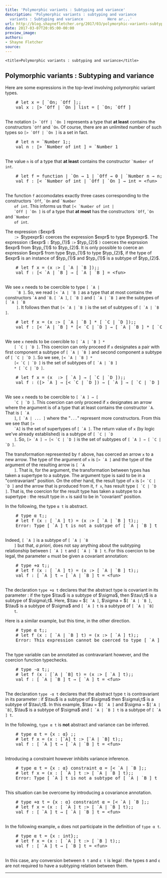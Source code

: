 ```yaml
---
title: 'Polymorphic variants : Subtyping and variance'
description: 'Polymorphic variants : subtyping and variance            Polymorphic
  variants : Subtyping and variance           Here ar...'
url: http://blog.shaynefletcher.org/2017/03/polymorphic-variants-subtyping-and.html
date: 2017-03-07T20:05:00-00:00
preview_image:
authors:
- Shayne Fletcher
source:
---
```


<!DOCTYPE html PUBLIC "-//W3C//DTD HTML 4.01//EN" "http://www.w3.org/TR/html4/strict.dtd"><html><head>
     
    
    <title>Polymorphic variants : subtyping and variance</title>
  </head>
  <body>
    <h2>Polymorphic variants : Subtyping and variance</h2>
    <p>
    Here are some expressions in the top-level involving polymorphic
    variant types.
    </p><pre>    # let x = [ `On; `Off ];;
    val x : [&gt; `Off | `On ] list = [ `On; `Off ]
    </pre>
    The notation <code>[&gt; `Off | `On ]</code> represents a type
    that <b>at least</b> contains the constructors <code>`Off</code>
    and <code>`On</code>. Of course, there are an unlimited number of
    such types so <code>[&gt; `Off | `On ]</code> is a set in fact.
    <p></p>
    <p>
    </p><pre>    # let n = `Number 1;;
    val n : [&gt; `Number of int ] = `Number 1
    </pre>
    The value <code>n</code> is of a type that <b>at least</b>
    contains the constructor <code>`Number of int</code>.
    <p></p>
    <p>
    </p><pre>    # let f = function | `On → 1 | `Off → 0 | `Number n → n;;
    val f : [&lt; `Number of int | `Off | `On ] → int = &lt;fun&gt;
    </pre>
    The function <code>f</code> accomodates exactly three cases
    corresponding to the
    constructors <code>`Off</code>, <code>`On</code> and <code>`Number
    of int</code>. This informs us that <code>[&lt; `Number of int |
    `Off | `On ]</code> is of a type that <b>at most</b> has the
    constructors <code>`Off</code>, <code>`On</code> and <code>`Number
    of int</code>.
    <p></p>
    <p>
    The expression <code>(</code>$expr$<code>
    :&gt; </code>$typexpr$<code>)</code> coerces the expression $expr$ to
    type $typexpr$. The expression <code>(</code>$expr$ <code>:</code>
    $typ_{1}$ <code>:&gt;</code> $typ_{2}$ <code>)</code> coerces the
    exprssion $expr$ from $typ_{1}$ to $typ_{2}$. It is only possible
    to coerce an expression $expr$ from type $typ_{1}$ to type
    $typ_{2}$, if the type of $expr$ is an instance of $typ_{1}$ and
    $typ_{1}$ is a subtype of $typ_{2}$.
    </p>
    <p>
    </p><pre>    # let f x = (x :&gt; [ `A | `B ]);;
    val f : [&lt; `A | `B ] → [ `A | `B ] = &lt;fun&gt;
    </pre>
    We see <code>x</code> needs to be coercible to type <code>[ `A |
     `B ]</code>. So, we read <code>[&lt; `A | `B ]</code> as a type
     that at most contains the constructors <code>`A</code>
     and <code>`B</code>. <code>[ `A ]</code>, <code>[ `B ]</code>
     and <code>[ `A | `B ]</code> are the subtypes of <code>[ `A | `B
     ]</code>. It follows then that <code>[&lt; `A | `B ]</code> is
     the set of subtypes of <code>[ `A | `B ]</code>.
    <p></p>
    <p>
    </p><pre>    # let f x = (x :&gt; [ `A | `B ] * [ `C | `D ]);;
    val f : [&lt; `A | `B ] * [&lt; `C | `D ] → [ `A | `B ] * [ `C | `D ] = &lt;fun&gt;
    </pre>
    We see <code>x</code> needs to be coercible to <code>[ `A | `B ] *
    [ `C | `D ]</code>. This coercion can only proceed
    if <code>x</code> designates a pair with first component a subtype
    of <code>[ `A | `B ]</code> and second component a subtype
    of <code>[ `C | `D ]</code>. So we see, <code>[&lt; `A | `B ] *
    [&lt; `C | `D ]</code> is the set of subtypes of <code>[ `A | `B ]
    * [ `C | `D ]</code>.
    <p></p>
    <p>
    </p><pre>    # let f x = (x  :&gt; [ `A ] → [ `C | `D ]);;
    val f : ([&gt; `A ] → [&lt; `C | `D ]) → [ `A ] → [ `C | `D ] = &lt;fun&gt;
    </pre>
    We see <code>x</code> needs to be coercible to <code>[ `A ] → [
    `C | `D ]</code>. This coercion can only proceed if <code>x</code>
    designates an arrow where the argument is of a type that at least
    contains the constructor <code>`A</code>. That is <code>[ `A
    ]</code>, <code>[ `A | ... ]</code> where the "<code>...</code>"
    represent more constructors. From this we see that <code>[&gt;
    `A]</code> is the set of supertypes of <code>[ `A ]</code>. The
    return value of <code>x</code> (by logic we've already
    established) is a subtype of <code>[ `C | `D
    ]</code>. So, <code>[&gt; `A ] → [&lt; `C | `D ]</code> is the
    set of subtypes of <code>[ `A ] → [ `C | `D ]</code>.
    <p></p>
    <p>The transformation represented by <code>f</code> above, has
    coerced an arrow <code>x</code> to a new arrow. The type of the
    argument of <code>x</code> is <code>[&gt; `A ]</code> and the
    type of the argument of the resulting arrow is <code>[ `A
    ]</code>. That is, for the argument, the transformation between
    types has taken a supertype to a subtype. The argument type is
    said to be in a "contravariant" position. On the other hand, the
    result type of <code>x</code> is <code>[&lt; `C | `D ]</code> and
    the arrow that is produced from it, <code>f x</code>, has result
    type <code>[ `C | `D ]</code>. That is, the coercion for the
    result type has taken a subtype to a supertype : the result type
    in <code>x</code> is said to be in "covariant" position.
    </p>
    <p>
    In the following, the type <code>α t</code> is abstract.
    </p><pre>    # type α t;;
    # let f (x : [ `A ] t) = (x :&gt; [ `A | `B ] t);;
    Error: Type [ `A ] t is not a subtype of [ `A | `B ] t 
    </pre>
    Indeed, <code>[ `A ]</code> is a subtype of <code>[ `A | `B
    ]</code> but that, <i>a priori</i>, does not say anything about
    the subtyping relationship between <code>[ `A ] t</code>
    and <code>[ `A | `B ] t</code>. For this coercion to be legal, the
    parameter <code>α</code> must be given a covariant
    annotation:
    <pre>    # type +α t;;
    # let f (x : [ `A ] t) = (x :&gt; [ `A | `B ] t);;
    val f : [ `A ] t → [ `A | `B ] t = &lt;fun&gt;
    </pre>
    The declaration <code>type +α t</code> declares that the
    abstract type is covariant in its parameter : if the type $\tau$
    is a subtype of $\sigma$, then $\tau\;t$ is a subtype of
    $\sigma\;t$. Here, $\tau = $<code>[ `A ]</code>, $\sigma =
    $<code>[ `A | `B ]</code>, $\tau$ is a subtype of $\sigma$
    and <code>[ `A ] t</code> is a subtype of <code>[ `A | `B]
    t</code>.
    <p></p>
    <p>
    Here is a similar example, but this time, in the other direction.
    </p><pre>    # type α t;;
    # let f (x : [ `A | `B ] t) = (x :&gt; [ `A ] t);;
    Error: This expression cannot be coerced to type [ `A ] t
    </pre>
    The type variable can be annotated as contravariant however, and
    the coercion function typechecks.
    <pre>    # type -α t;;
    # let f (x : [`A | `B] t) = (x :&gt; [ `A ] t);;
    val f : [ `A | `B ] t → [ `A ] t = &lt;fun&gt;
    </pre>
    The declaration <code>type -α t</code> declares that the abstract
    type <code>t</code> is contravariant in its parameter : if $\tau$
    is a subtype of $\sigma$ then $\sigma\;t$ is a subtype of
    $\tau\;t$. In this example, $\tau = $<code>[ `A ]</code> and
    $\sigma = $<code>[`A | `B]</code>, $\tau$ is a subtype of $\sigma$
    and
    <code>[ `A | `B ] t</code> is a subtype of <code>[ `A ] t</code>.
    <p></p>
    <p>
    In the following, <code>type α t</code> is <b>not</b>
    abstract and variance can be inferred.
    </p><pre>    # type α t = {x : α} ;;
    # let f x = (x : [`A] t :&gt; [`A | `B] t);;
    val f : [ `A ] t → [ `A | `B ] t = &lt;fun&gt;
    </pre>
    Introducing a constraint however inhibits variance inference.
    <pre>    # type α t = {x : α} constraint α = [&lt; `A | `B ];;
    # let f x = (x : [ `A ] t :&gt; [ `A | `B ] t);;
    Error: Type [ `A ] t is not a subtype of [ `A | `B ] t 
    </pre>
    This situation can be overcome by introducing a covariance
    annotation.
    <pre>    # type +α t = {x : α} constraint α = [&lt; `A | `B ];;
    # let f x = (x : [ `A ] t :&gt; [ `A | `B ] t);;
    val f : [ `A ] t → [ `A | `B ] t = &lt;fun&gt;
    </pre>
    In the following example, <code>α</code> does not
    participate in the definition of <code>type α t</code>.
    <pre>    # type α t = {x : int};;
    # let f x = (x : [ `A ] t :&gt; [ `B ] t);;
    val f : [ `A ] t → [ `B ] t = &lt;fun&gt;
    </pre>
    In this case, any conversion between <code>δ t</code>
    and <code>ε t</code> is legal : the
    types <code>δ</code> and <code>ε</code> are not
    required to have a subtyping relation between them.
    <p></p>
   <hr>
  

</body></html>
